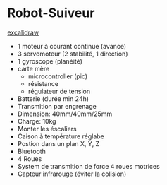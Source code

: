 # Robot-Suiveur
[excalidraw](https://excalidraw.com)
- 1 moteur à courant continue (avance)
- 3 servomoteur (2 stabilité, 1 direction)
- 1 gyroscope (planéité)
- carte mère
  - microcontroller (pic)
  - résistance
  - régulateur de tension
- Batterie (durée min 24h)
- Transmition par engrenage
- Dimension: 40mm/40mm/25mm
- Charge: 10kg
- Monter les éscaliers
- Caison à température réglabe
- Postion dans un plan X, Y, Z
- Bluetooth
- 4 Roues
- System de transmition de force 4 roues motrices
- Capteur infrarouge (éviter la colision)
